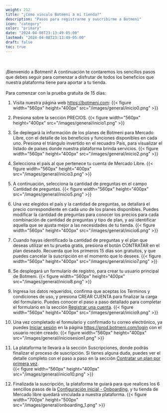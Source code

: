 ```yaml
---
weight: 212
title: "¿Cómo vinculo Botmeni a mi tienda?"
description: "Pasos para registrarme y suscribirme a Botmeni"
icon: "category"
color: "primary"
date: "2024-04-08T23:13:49-05:00"
lastmod: "2024-04-08T23:13:49-05:00"
draft: false
toc: true
---
```

<br></br>
¡Bienvenido a Botmeni!
A continuación te contaremos los sencillos pasos que debes seguir para comenzar a disfrutar de todos los beneficios que nuestra plataforma tiene para aportar a tu tienda. <br></br>
Para comenzar con la prueba gratuita de 15 días:
1. Visita nuestra página web <https://botmeni.com>:
{{< figure width="560px" height="400px" src="/images/general/inicio0.png" >}}
2. Presiona sobre la sección PRECIOS.
{{< figure width="560px" height="400px" src="/images/general/inicio1.png" >}}
3. Se deplegará la información de los planes de Botmeni para Mercado Libre, con el detalle de los beneficios y funciones disponibles en cada uno. Presiona el triángulo invertido en el recuadro País, para visualizar el listado de países donde nuestra plataforma brinda servicios.
{{< figure width="560px" height="400px" src="/images/general/inicio2.png" >}}

3. Selecciona el país al que pertenece tu cuenta de Mercado Libre.
{{< figure width="560px" height="400px" src="/images/general/inicio3.png" >}}
4. A continuación, selecciona la cantidad de preguntas en el campo Cantidad de preguntas. 
{{< figure width="560px" height="400px" src="/images/general/inicio5.png" >}}
5. Una vez elegidos el país y la cantidad de preguntas, se detallará el precio correspondiente en cada uno de los planes disponibles. Puedes modificar la cantidad de preguntas para conocer los precios para cada combinación de cantidad de preguntas y tipo de plan, y así identificar aquella que se ajusta mejor a las necesidades de tu tienda. 
{{< figure width="560px" height="400px" src="/images/general/inicio6.png" >}}
6. Cuando hayas identificado la cantidad de preguntas y el plan que deseas utilizar en tu prueba gratis, presiona el botón CONTRATAR en el plan deseado. Recuerda que los primeros 15 días son gratuitos, y que puedes cancelar la suscripción en el momento que lo desees.
{{< figure width="560px" height="400px" src="/images/general/inicio7.png" >}}
7. Se desplegará un formulario de registro, para crear tu usuario principal de Botmeni. 
{{< figure width="560px" height="400px" src="/images/general/inicio8.png" >}}
8. Ingresa los datos requeridos, confirma que aceptas los Términos y condiciones de uso, y presiona CREAR CUENTA para finalizar la carga del formulario. Puedes conocer el paso a paso detallado para completar el formulario en la sección [Registrar una cuenta](../Tu_Perfil/registrar_cuenta.md).
{{< figure width="560px" height="400px" src="/images/general/inicio9.png" >}}
8. Una vez completado  el formulario y confirmado tu correo electrónico, ya puedes [Iniciar sesión](../Tu_Perfil/Iniciar_sesión.md) en la página <https://prod.botmeni.com/login> con el usuario recién creado.
{{< figure width="560px" height="400px" src="/images/general/iniciosesion1.png" >}}
9. La plataforma te llevará a la sección Suscripciones, donde podrás finalizar el proceso de suscripción. Si tienes alguna duda, puedes ver el detalle completo con el paso a paso en la sección [Contratar un plan por primera vez](../Tu_Perfil/Contratar_primer_plan.md).  
{{< figure width="560px" height="400px" src="/images/general/inicio10.png" >}}
10. Finalizada la suscripción, la plataforma te guiará para que realices los 6 sencillos pasos de la [Configuración inicial - Onboarding](../Tu_Perfil/Onboarding.md), y tu tienda de Mercado libre quedará vinculada a nuestra plataforma. 
{{< figure width="700px" height="500px" src="/images/general/onboarding_1.png" >}}